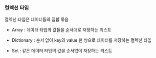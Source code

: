 ### 컬렉션 타입

컬렉션 타입은 데이터들의 집합 묶음 

- Array : 데이터 타입의 값들을 순서대로 재정하는 리스트

- Dictionary : 순서 없이 key와 value 한 쌍으로 데이터를 저장하는 컬렉션 타입

- Set : 같은 데이터 타입의 값을 순서없이 저장하는 리스트

  
